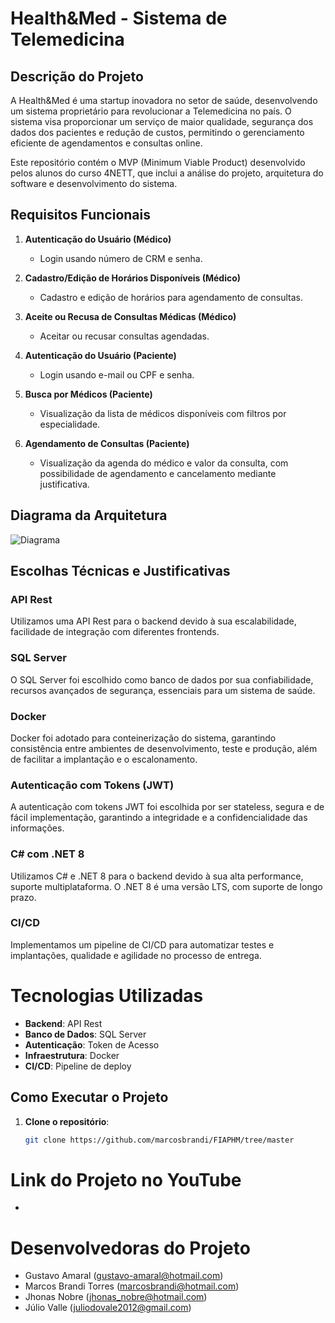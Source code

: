 # Health&Med - Sistema de Telemedicina

## Descrição do Projeto

A Health&Med é uma startup inovadora no setor de saúde, desenvolvendo um sistema proprietário para revolucionar a Telemedicina no país. O sistema visa proporcionar um serviço de maior qualidade, segurança dos dados dos pacientes e redução de custos, permitindo o gerenciamento eficiente de agendamentos e consultas online.

Este repositório contém o MVP (Minimum Viable Product) desenvolvido pelos alunos do curso 4NETT, que inclui a análise do projeto, arquitetura do software e desenvolvimento do sistema.

## Requisitos Funcionais

1. **Autenticação do Usuário (Médico)**
   - Login usando número de CRM e senha.

2. **Cadastro/Edição de Horários Disponíveis (Médico)**
   - Cadastro e edição de horários para agendamento de consultas.

3. **Aceite ou Recusa de Consultas Médicas (Médico)**
   - Aceitar ou recusar consultas agendadas.

4. **Autenticação do Usuário (Paciente)**
   - Login usando e-mail ou CPF e senha.

5. **Busca por Médicos (Paciente)**
   - Visualização da lista de médicos disponíveis com filtros por especialidade.

6. **Agendamento de Consultas (Paciente)**
   - Visualização da agenda do médico e valor da consulta, com possibilidade de agendamento e cancelamento mediante justificativa.

## Diagrama da Arquitetura

![Diagrama](https://github.com/user-attachments/assets/2d024a06-ecc1-4d8b-9b0a-056bc7e2a9f6)

## Escolhas Técnicas e Justificativas

### API Rest
Utilizamos uma API Rest para o backend devido à sua escalabilidade, facilidade de integração com diferentes frontends.

### SQL Server
O SQL Server foi escolhido como banco de dados por sua confiabilidade, recursos avançados de segurança, essenciais para um sistema de saúde.

### Docker
Docker foi adotado para conteinerização do sistema, garantindo consistência entre ambientes de desenvolvimento, teste e produção, além de facilitar a implantação e o escalonamento.

### Autenticação com Tokens (JWT)
A autenticação com tokens JWT foi escolhida por ser stateless, segura e de fácil implementação, garantindo a integridade e a confidencialidade das informações.

### C# com .NET 8
Utilizamos C# e .NET 8 para o backend devido à sua alta performance, suporte multiplataforma. O .NET 8 é uma versão LTS, com suporte de longo prazo.

### CI/CD
Implementamos um pipeline de CI/CD para automatizar testes e implantações, qualidade e agilidade no processo de entrega.

# Tecnologias Utilizadas

- **Backend**: API Rest
- **Banco de Dados**: SQL Server
- **Autenticação**: Token de Acesso
- **Infraestrutura**: Docker
- **CI/CD**: Pipeline de deploy

## Como Executar o Projeto

1. **Clone o repositório**:
   ```bash
   git clone https://github.com/marcosbrandi/FIAPHM/tree/master

# Link do Projeto no YouTube
- 
<!--# Pessoas Contribuidoras-->

# Desenvolvedoras do Projeto

- Gustavo Amaral (gustavo-amaral@hotmail.com)
- Marcos Brandi Torres (marcosbrandi@hotmail.com)
- Jhonas Nobre (jhonas_nobre@hotmail.com)
- Júlio Valle (juliodovale2012@gmail.com)
